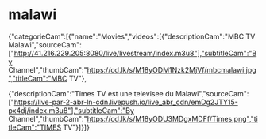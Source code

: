# malawi
{"categorieCam":[{"name":"Movies","videos":[{"descriptionCam":"MBC TV Malawi","sourceCam":["http://41.216.229.205:8080/live/livestream/index.m3u8"],"subtitleCam":"By Channel","thumbCam":"https://od.lk/s/M18yODM1Nzk2MjVf/mbcmalawi.jpg","titleCam":"MBC TV"},

{"descriptionCam":"Times TV est une televisee du Malawi","sourceCam":["https://live-par-2-abr-ln-cdn.livepush.io/live_abr_cdn/emDg2JTY15-px4dj/index.m3u8"],"subtitleCam":"By Channel","thumbCam":"https://od.lk/s/M18yODU3MDgxMDFf/Times.png","titleCam":"TIMES TV"}]}]}
